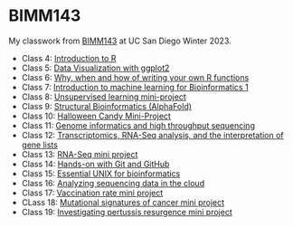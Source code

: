 # BIMM143

My classwork from [BIMM143](https://bioboot.github.io/bimm143_W23/) at UC San Diego Winter 2023.


- Class 4: [Introduction to R]()
- Class 5: [Data Visualization with ggplot2](https://github.com/danikapagaduan/bimm143_github2/blob/main/class05/class05.qmd)
- Class 6: [Why, when and how of writing your own R functions]()
- Class 7: [Introduction to machine learning for Bioinformatics 1]()
- Class 8: [Unsupervised learning mini-project]()
- Class 9: [Structural Bioinformatics (AlphaFold) ]()
- Class 10: [Halloween Candy Mini-Project]()
- Class 11: [Genome informatics and high throughput sequencing]()
- Class 12: [Transcriptomics, RNA-Seq analysis, and the interpretation of gene lists]()
- Class 13: [RNA-Seq mini project]()
- Class 14: [Hands-on with Git and GitHub]()
- Class 15: [Essential UNIX for bioinformatics]()
- Class 16: [Analyzing sequencing data in the cloud]()
- Class 17: [Vaccination rate mini project]()
- CLass 18: [Mutational signatures of cancer mini project]()
- Class 19: [Investigating pertussis resurgence mini project]()
